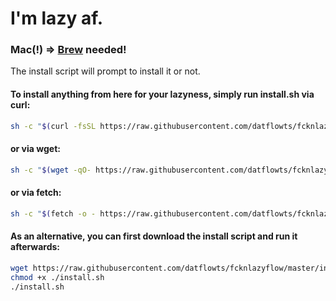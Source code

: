 # I'm lazy af.

### Mac(!) => **[Brew](https://brew.sh/)** needed!
The install script will prompt to install it or not.

#### To install anything from here for your lazyness, simply run install.sh via curl:
```bash
sh -c "$(curl -fsSL https://raw.githubusercontent.com/datflowts/fcknlazyflow/master/install.sh)"
```
#### or via wget:
```bash
sh -c "$(wget -qO- https://raw.githubusercontent.com/datflowts/fcknlazyflow/master/install.sh)"
```
#### or via fetch:
```bash
sh -c "$(fetch -o - https://raw.githubusercontent.com/datflowts/fcknlazyflow/master/install.sh)"
```
#### As an alternative, you can first download the install script and run it afterwards:
```bash
wget https://raw.githubusercontent.com/datflowts/fcknlazyflow/master/install.sh
chmod +x ./install.sh
./install.sh
```
